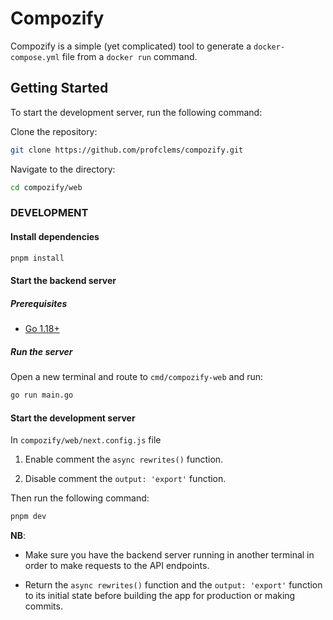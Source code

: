 # Compozify

Compozify is a simple (yet complicated) tool to generate a `docker-compose.yml` file from a `docker run` command.

## Getting Started

To start the development server, run the following command:

Clone the repository:

```bash
git clone https://github.com/profclems/compozify.git
```

Navigate to the directory:

```bash
cd compozify/web
```

### DEVELOPMENT

#### Install dependencies

```bash
pnpm install
```

#### Start the backend server

##### Prerequisites

- [Go 1.18+](https://golang.org/dl/)

##### Run the server

Open a new terminal and route to `cmd/compozify-web` and run:

```bash
go run main.go
```

#### Start the development server

In `compozify/web/next.config.js` file

1. Enable comment the `async rewrites()` function.

2. Disable comment the `output: 'export'` function.

Then run the following command:

```bash
pnpm dev
```

**NB**:

- Make sure you have the backend server running in another terminal in order to make requests to the API endpoints.

- Return the `async rewrites()` function and the `output: 'export'` function to its initial state before building the app for production or making commits.

